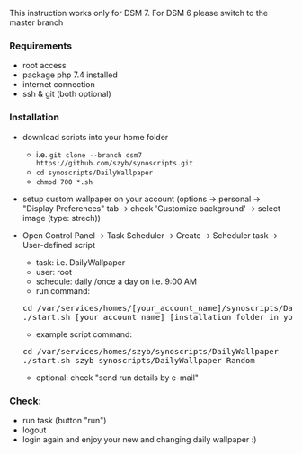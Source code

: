 This instruction works only for DSM 7. For DSM 6 please switch to the master branch

### Requirements
* root access
* package php 7.4 installed
* internet connection
* ssh & git (both optional)

### Installation
* download scripts into your home folder
 
  * i.e. `git clone --branch dsm7 https://github.com/szyb/synoscripts.git`
  * `cd synoscripts/DailyWallpaper`
  * `chmod 700 *.sh`
* setup custom wallpaper on your account (options -> personal -> "Display Preferences" tab -> check 'Customize background' -> select image (type: strech))
* Open Control Panel -> Task Scheduler -> Create -> Scheduler task -> User-defined script
  * task: i.e. DailyWallpaper
  * user: root
  * schedule: daily /once a day on i.e. 9:00 AM
  * run command:
  <pre>
  cd /var/services/homes/[your_account_name]/synoscripts/DailyWallpaper
  ./start.sh [your_account_name] [installation_folder_in_your_home_folder] [Bing|Unsplash|Random]
  </pre>
  * example script command:
  <pre>
  cd /var/services/homes/szyb/synoscripts/DailyWallpaper
  ./start.sh szyb synoscripts/DailyWallpaper Random
  </pre>
  * optional: check "send run details by e-mail"
### Check:
 * run task (button "run")
 * logout
 * login again and enjoy your new and changing daily wallpaper :)
